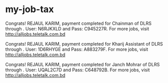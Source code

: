 # my-job-tax

Congrats! REJAUL KARIM, payment completed for Chainman of DLRS through . User: N6RJKXLD and Pass: C945227R. For more jobs, visit http://alljobs.teletalk.com.bd

Congrats! REJAUL KARIM, payment completed for Kharij Assistant of DLRS through . User: 1D6RHYGE and Pass: A883279F. For more jobs, visit http://alljobs.teletalk.com.bd

Congrats! REJAUL KARIM, payment completed for Janch Mohrar of DLRS through . User: UQAL2C7D and Pass: C648792B. For more jobs, visit http://alljobs.teletalk.com.bd
